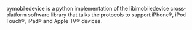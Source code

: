 pymobiledevice is a python implementation of the libimobiledevice cross-platform software library that talks the protocols to support iPhone®, iPod Touch®, iPad® and Apple TV® devices.

